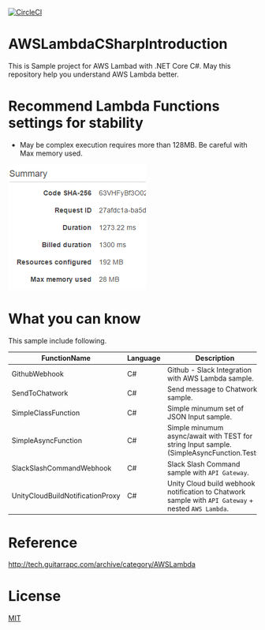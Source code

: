 [![CircleCI](https://circleci.com/gh/guitarrapc/AWSLambdaCSharpIntroduction.svg?style=svg)](https://circleci.com/gh/guitarrapc/AWSLambdaCSharpIntroduction)

# AWSLambdaCSharpIntroduction

This is Sample project for AWS Lambad with .NET Core C#. May this repository help you understand AWS Lambda better.

# Recommend Lambda Functions settings for stability

- May be complex execution requires more than 128MB. Be careful with Max memory used.

![](images/MemorySettings.png)

# What you can know

This sample include following.

FunctionName | Language | Description
---- | ---- | ----
GithubWebhook | C# | Github - Slack Integration with AWS Lambda sample.
SendToChatwork | C# | Send message to Chatwork sample.
SimpleClassFunction | C# | Simple minumum set of JSON Input sample.
SimpleAsyncFunction | C# | Simple minumum async/await with TEST for string Input sample. (SimpleAsyncFunction.Tests)
SlackSlashCommandWebhook | C# | Slack Slash Command sample with ```API Gateway```.
UnityCloudBuildNotificationProxy | C# | Unity Cloud build webhook notification to Chatwork sample with ```API Gateway``` + nested ```AWS Lambda```.

# Reference

http://tech.guitarrapc.com/archive/category/AWSLambda

# License

[MIT](https://github.com/guitarrapc/AzureFunctionsIntroduction/blob/master/LICENSE)
